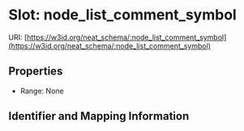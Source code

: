 # Slot: node_list_comment_symbol

URI: [https://w3id.org/neat_schema/:node_list_comment_symbol](https://w3id.org/neat_schema/:node_list_comment_symbol)



<!-- no inheritance hierarchy -->


## Properties

 * Range: None



## Identifier and Mapping Information





